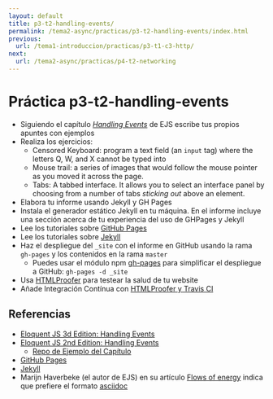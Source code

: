 ```yaml
---
layout: default
title: p3-t2-handling-events/
permalink: /tema2-async/practicas/p3-t2-handling-events/index.html
previous:
  url: /tema1-introduccion/practicas/p3-t1-c3-http/
next:
  url: /tema2-async/practicas/p4-t2-networking
---
```


# Práctica p3-t2-handling-events

* Siguiendo el capítulo *[Handling Events](https://eloquentjavascript.net/15_event.html)*  de EJS escribe tus propios apuntes con ejemplos
* Realiza los ejercicios:
  * Censored Keyboard:  program a text field (an `input`  tag) where the letters Q, W, and X cannot be typed into
  * Mouse trail: a series of images that would follow the mouse pointer as you moved it across the page.
  * Tabs:  A tabbed interface. It allows you to select an interface panel by choosing from a number of tabs *sticking out* above an element.
* Elabora tu informe usando Jekyll y GH Pages
* Instala el generador estático Jekyll en tu máquina. En el informe incluye una sección acerca de tu experiencia del uso de GHPages y Jekyll
* Lee los tutoriales sobre [GitHub Pages](https://pages.github.com/)
* Lee los tutoriales sobre [Jekyll]({{site.baseurl}}/tema3-web/jekyll)
* Haz el despliegue del `_site` con el informe en GitHub usando la rama `gh-pages` y los contenidos en la rama `master`
  * Puedes usar el módulo npm [gh-pages](https://www.npmjs.com/package/gh-pages) para simplificar el despliegue a GitHub: `gh-pages -d _site`
* Usa [HTMLProofer](https://github.com/gjtorikian/html-proofer) para testear la salud de  tu website
* Añade Integración Contínua con  [HTMLProofer y Travis CI](https://github.com/gjtorikian/html-proofer/wiki/Using-HTMLProofer-From-Ruby-and-Travis)

## Referencias

* [Eloquent JS 3d Edition: Handling Events](https://eloquentjavascript.net/15_event.html)
* [Eloquent JS 2nd Edition: Handling Events](https://eloquentjavascript.net/2nd_edition/14_event.html)
  - [Repo de Ejemplo del Capítulo](https://github.com/ULL-ESIT-MII-CA-1718/ejs-chapter14-handling-events)
* [GitHub Pages](https://pages.github.com/)
* [Jekyll]({{site.baseurl}}//tema3-web/jekyll)
* Marijn Haverbeke (el autor de EJS) en su artículo [Flows of energy](http://marijnhaverbeke.nl/blog/eloquent-javascipts-build-system.html) indica que prefiere el formato [asciidoc](http://www.methods.co.nz/asciidoc/) 